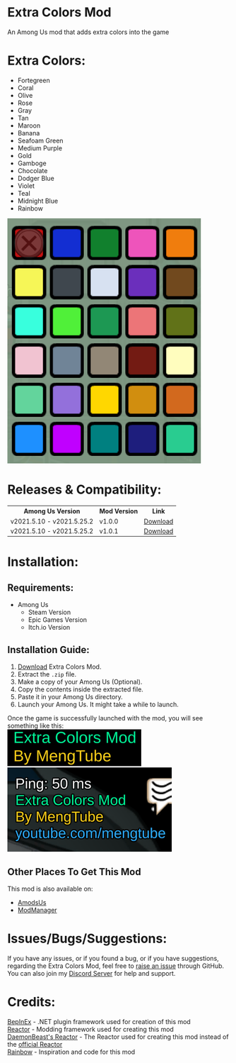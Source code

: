 # Extra Colors Mod
An Among Us mod that adds extra colors into the game

# Extra Colors:
- Fortegreen
- Coral
- Olive
- Rose
- Gray
- Tan
- Maroon
- Banana
- Seafoam Green
- Medium Purple
- Gold
- Gamboge
- Chocolate
- Dodger Blue
- Violet
- Teal
- Midnight Blue
- Rainbow
<img src="Images/Extra Colors.png">

# Releases & Compatibility:
<table>
    <th>Among Us Version</th>
    <th>Mod Version</th>
    <th>Link</th>
   <tr>
    <td>v2021.5.10 - v2021.5.25.2</td>
    <td>v1.0.0</td>
    <td><a href="https://github.com/MengTube/Extra-Colors-Mod/releases/download/v1.0.0/Extra.Colors.Mod.v1.0.0.zip">Download</></td></td>
   </tr>
   <tr>
    <td>v2021.5.10 - v2021.5.25.2</td>
    <td>v1.0.1</td>
    <td><a href="https://github.com/MengTube/Extra-Colors-Mod/releases/download/v1.0.1/Extra.Colors.Mod.v1.0.1.zip">Download</></td></td>
   </tr>
</table>

# Installation:
## Requirements:
- Among Us
  - Steam Version
  - Epic Games Version
  - Itch.io Version

## Installation Guide:
1. [Download](https://github.com/MengTube/Extra-Colors-Mod/releases/download/v1.0.1/Extra.Colors.Mod.v1.0.1.zip) Extra Colors Mod.
2. Extract the `.zip` file.
3. Make a copy of your Among Us (Optional).
4. Copy the contents inside the extracted file.
5. Paste it in your Among Us directory.
6. Launch your Among Us. It might take a while to launch.

Once the game is successfully launched with the mod, you will see something like this:\
<img src="Images/Home Menu.png">\
<img src="Images/In-game.png">

## Other Places To Get This Mod
This mod is also available on:
- [AmodsUs](https://amodsus.com/resources/extra-colors-mod.165/)
- [ModManager](https://github.com/MatuxGG/ModManager)

# Issues/Bugs/Suggestions:
If you have any issues, or if you found a bug, or if you have suggestions, regarding the Extra Colors Mod, feel free to [raise an issue](https://github.com/MengTube/Extra-Colors-Mod/issues/new) through GitHub.\
You can also join my [Discord Server](https://discord.gg/tqR4uJTbcz) for help and support.

# Credits:
[BepInEx](https://github.com/NuclearPowered/BepInEx) - .NET plugin framework used for creation of this mod\
[Reactor](https://github.com/NuclearPowered/Reactor) - Modding framework used for creating this mod\
[DaemonBeast's Reactor](https://github.com/DaemonBeast/Reactor) - The Reactor used for creating this mod instead of the [official Reactor](https://github.com/NuclearPowered/Reactor)\
[Rainbow](https://github.com/MoltenMods/Rainbow) - Inspiration and code for this mod
